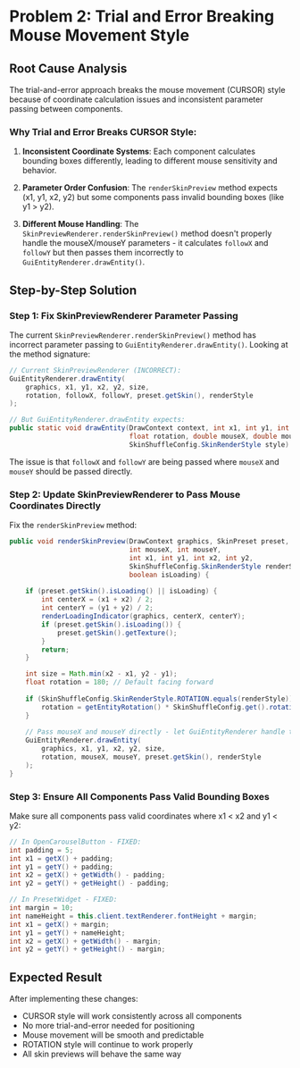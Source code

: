 # Problem 2: Trial and Error Breaking Mouse Movement Style

## Root Cause Analysis

The trial-and-error approach breaks the mouse movement (CURSOR) style because of coordinate calculation issues and inconsistent parameter passing between components.

### Why Trial and Error Breaks CURSOR Style:

1. **Inconsistent Coordinate Systems**: Each component calculates bounding boxes differently, leading to different mouse sensitivity and behavior.

2. **Parameter Order Confusion**: The `renderSkinPreview` method expects (x1, y1, x2, y2) but some components pass invalid bounding boxes (like y1 > y2).

3. **Different Mouse Handling**: The `SkinPreviewRenderer.renderSkinPreview()` method doesn't properly handle the mouseX/mouseY parameters - it calculates `followX` and `followY` but then passes them incorrectly to `GuiEntityRenderer.drawEntity()`.

## Step-by-Step Solution

### Step 1: Fix SkinPreviewRenderer Parameter Passing
The current `SkinPreviewRenderer.renderSkinPreview()` method has incorrect parameter passing to `GuiEntityRenderer.drawEntity()`. Looking at the method signature:

```java
// Current SkinPreviewRenderer (INCORRECT):
GuiEntityRenderer.drawEntity(
    graphics, x1, y1, x2, y2, size,
    rotation, followX, followY, preset.getSkin(), renderStyle
);

// But GuiEntityRenderer.drawEntity expects:
public static void drawEntity(DrawContext context, int x1, int y1, int x2, int y2, int size,
                              float rotation, double mouseX, double mouseY, Skin skin,
                              SkinShuffleConfig.SkinRenderStyle style)
```

The issue is that `followX` and `followY` are being passed where `mouseX` and `mouseY` should be passed directly.

### Step 2: Update SkinPreviewRenderer to Pass Mouse Coordinates Directly
Fix the `renderSkinPreview` method:

```java
public void renderSkinPreview(DrawContext graphics, SkinPreset preset,
                              int mouseX, int mouseY,
                              int x1, int y1, int x2, int y2,
                              SkinShuffleConfig.SkinRenderStyle renderStyle,
                              boolean isLoading) {
    
    if (preset.getSkin().isLoading() || isLoading) {
        int centerX = (x1 + x2) / 2;
        int centerY = (y1 + y2) / 2;
        renderLoadingIndicator(graphics, centerX, centerY);
        if (preset.getSkin().isLoading()) {
            preset.getSkin().getTexture();
        }
        return;
    }

    int size = Math.min(x2 - x1, y2 - y1);
    float rotation = 180; // Default facing forward
    
    if (SkinShuffleConfig.SkinRenderStyle.ROTATION.equals(renderStyle)) {
        rotation = getEntityRotation() * SkinShuffleConfig.get().rotationMultiplier;
    }
    
    // Pass mouseX and mouseY directly - let GuiEntityRenderer handle the mouse calculations
    GuiEntityRenderer.drawEntity(
        graphics, x1, y1, x2, y2, size,
        rotation, mouseX, mouseY, preset.getSkin(), renderStyle
    );
}
```

### Step 3: Ensure All Components Pass Valid Bounding Boxes
Make sure all components pass valid coordinates where x1 < x2 and y1 < y2:

```java
// In OpenCarouselButton - FIXED:
int padding = 5;
int x1 = getX() + padding;
int y1 = getY() + padding;
int x2 = getX() + getWidth() - padding;
int y2 = getY() + getHeight() - padding;

// In PresetWidget - FIXED:
int margin = 10;
int nameHeight = this.client.textRenderer.fontHeight + margin;
int x1 = getX() + margin;
int y1 = getY() + nameHeight;
int x2 = getX() + getWidth() - margin;
int y2 = getY() + getHeight() - margin;
```

## Expected Result
After implementing these changes:
- CURSOR style will work consistently across all components
- No more trial-and-error needed for positioning
- Mouse movement will be smooth and predictable
- ROTATION style will continue to work properly
- All skin previews will behave the same way
